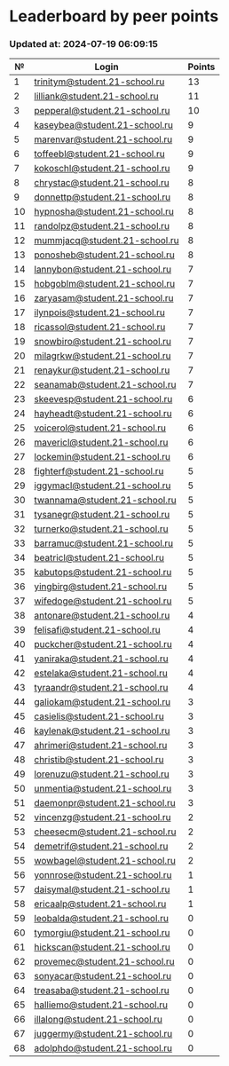# Leaderboard by peer points

### Updated at: 2024-07-19 06:09:15

| № | Login | Points |
|---|-------|--------|
|1|trinitym@student.21-school.ru|13|
|2|lilliank@student.21-school.ru|11|
|3|pepperal@student.21-school.ru|10|
|4|kaseybea@student.21-school.ru|9|
|5|marenvar@student.21-school.ru|9|
|6|toffeebl@student.21-school.ru|9|
|7|kokoschl@student.21-school.ru|9|
|8|chrystac@student.21-school.ru|8|
|9|donnettp@student.21-school.ru|8|
|10|hypnosha@student.21-school.ru|8|
|11|randolpz@student.21-school.ru|8|
|12|mummjacq@student.21-school.ru|8|
|13|ponosheb@student.21-school.ru|8|
|14|lannybon@student.21-school.ru|7|
|15|hobgoblm@student.21-school.ru|7|
|16|zaryasam@student.21-school.ru|7|
|17|ilynpois@student.21-school.ru|7|
|18|ricassol@student.21-school.ru|7|
|19|snowbiro@student.21-school.ru|7|
|20|milagrkw@student.21-school.ru|7|
|21|renaykur@student.21-school.ru|7|
|22|seanamab@student.21-school.ru|7|
|23|skeevesp@student.21-school.ru|6|
|24|hayheadt@student.21-school.ru|6|
|25|voicerol@student.21-school.ru|6|
|26|mavericl@student.21-school.ru|6|
|27|lockemin@student.21-school.ru|6|
|28|fighterf@student.21-school.ru|5|
|29|iggymacl@student.21-school.ru|5|
|30|twannama@student.21-school.ru|5|
|31|tysanegr@student.21-school.ru|5|
|32|turnerko@student.21-school.ru|5|
|33|barramuc@student.21-school.ru|5|
|34|beatricl@student.21-school.ru|5|
|35|kabutops@student.21-school.ru|5|
|36|yingbirg@student.21-school.ru|5|
|37|wifedoge@student.21-school.ru|5|
|38|antonare@student.21-school.ru|4|
|39|felisafi@student.21-school.ru|4|
|40|puckcher@student.21-school.ru|4|
|41|yaniraka@student.21-school.ru|4|
|42|estelaka@student.21-school.ru|4|
|43|tyraandr@student.21-school.ru|4|
|44|galiokam@student.21-school.ru|3|
|45|casielis@student.21-school.ru|3|
|46|kaylenak@student.21-school.ru|3|
|47|ahrimeri@student.21-school.ru|3|
|48|christib@student.21-school.ru|3|
|49|lorenuzu@student.21-school.ru|3|
|50|unmentia@student.21-school.ru|3|
|51|daemonpr@student.21-school.ru|3|
|52|vincenzg@student.21-school.ru|2|
|53|cheesecm@student.21-school.ru|2|
|54|demetrif@student.21-school.ru|2|
|55|wowbagel@student.21-school.ru|2|
|56|yonnrose@student.21-school.ru|1|
|57|daisymal@student.21-school.ru|1|
|58|ericaalp@student.21-school.ru|1|
|59|leobalda@student.21-school.ru|0|
|60|tymorgiu@student.21-school.ru|0|
|61|hickscan@student.21-school.ru|0|
|62|provemec@student.21-school.ru|0|
|63|sonyacar@student.21-school.ru|0|
|64|treasaba@student.21-school.ru|0|
|65|halliemo@student.21-school.ru|0|
|66|illalong@student.21-school.ru|0|
|67|juggermy@student.21-school.ru|0|
|68|adolphdo@student.21-school.ru|0|


